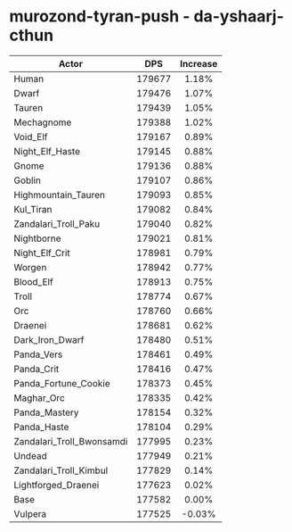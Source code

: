 # murozond-tyran-push - da-yshaarj-cthun
| Actor | DPS | Increase |
|---|:---:|:---:|
|Human|179677|1.18%|
|Dwarf|179476|1.07%|
|Tauren|179439|1.05%|
|Mechagnome|179388|1.02%|
|Void_Elf|179167|0.89%|
|Night_Elf_Haste|179145|0.88%|
|Gnome|179136|0.88%|
|Goblin|179107|0.86%|
|Highmountain_Tauren|179093|0.85%|
|Kul_Tiran|179082|0.84%|
|Zandalari_Troll_Paku|179040|0.82%|
|Nightborne|179021|0.81%|
|Night_Elf_Crit|178981|0.79%|
|Worgen|178942|0.77%|
|Blood_Elf|178913|0.75%|
|Troll|178774|0.67%|
|Orc|178760|0.66%|
|Draenei|178681|0.62%|
|Dark_Iron_Dwarf|178480|0.51%|
|Panda_Vers|178461|0.49%|
|Panda_Crit|178416|0.47%|
|Panda_Fortune_Cookie|178373|0.45%|
|Maghar_Orc|178335|0.42%|
|Panda_Mastery|178154|0.32%|
|Panda_Haste|178104|0.29%|
|Zandalari_Troll_Bwonsamdi|177995|0.23%|
|Undead|177949|0.21%|
|Zandalari_Troll_Kimbul|177829|0.14%|
|Lightforged_Draenei|177623|0.02%|
|Base|177582|0.00%|
|Vulpera|177525|-0.03%|
